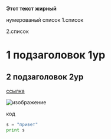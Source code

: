 **Этот текст жирный**

нумерованый список
1.список

2.список

# 1 подзаголовок 1ур

## 2 подзаголовок 2ур

[ссылка](https://koto-shef.ru/)

![изображение](https://github.com/user-attachments/assets/cd86cdef-4f9d-4c6e-882c-8868c9bcd0a2)


код 

``` python
s = "привет"
print s
```
